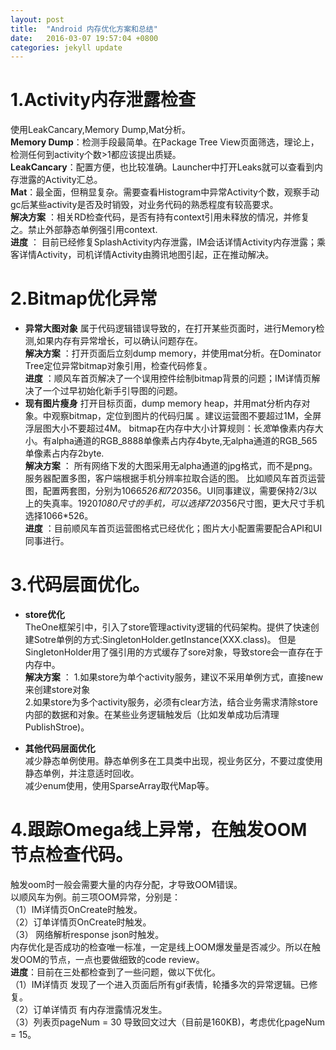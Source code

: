 ```yaml
---
layout: post
title:  "Android 内存优化方案和总结"
date:   2016-03-07 19:57:04 +0800
categories: jekyll update
---
```

# 1.Activity内存泄露检查
使用LeakCancary,Memory Dump,Mat分析。    
**Memory Dump**：检测手段最简单。在Package Tree View页面筛选，理论上，检测任何到activity个数>1都应该提出质疑。    
**LeakCancary**：配置方便，也比较准确。Launcher中打开Leaks就可以查看到内存泄露的Activity汇总。    
**Mat**：最全面，但稍显复杂。需要查看Histogram中异常Activity个数，观察手动gc后某些activity是否及时销毁，对业务代码的熟悉程度有较高要求。    
**解决方案** ：相关RD检查代码，是否有持有context引用未释放的情况，并修复之。禁止外部静态单例强引用context.  
**进度** ： 目前已经修复SplashActivity内存泄露，IM会话详情Activity内存泄露；乘客详情Activity，司机详情Activity由腾讯地图引起，正在推动解决。  




# 2.Bitmap优化异常 
- **异常大图对象** 
属于代码逻辑错误导致的，在打开某些页面时，进行Memory检测,如果内存有异常增长，可以确认问题存在。  
**解决方案** ：打开页面后立刻dump memory，并使用mat分析。在Dominator Tree定位异常bitmap对象引用，检查代码修复。  
**进度** ：顺风车首页解决了一个误用控件绘制bitmap背景的问题；IM详情页解决了一个过早初始化新手引导图的问题。  
- **现有图片瘦身** 
打开目标页面，dump memory heap，并用mat分析内存对象。中观察bitmap，定位到图片的代码归属 。建议运营图不要超过1M，全屏浮层图大小不要超过4M。
bitmap在内存中大小计算规则：长*宽*单像素内存大小。有alpha通道的RGB_8888单像素占内存4byte,无alpha通道的RGB_565单像素占内存2byte.  
**解决方案** ： 所有网络下发的大图采用无alpha通道的jpg格式，而不是png。服务器配置多图，客户端根据手机分辨率拉取合适的图。
比如顺风车首页运营图，配置两套图，分别为1066*526和720*356。UI同事建议，需要保持2/3以上的失真率。1920*1080尺寸的手机，可以选择720*356尺寸图，更大尺寸手机选择1066*526。  
**进度** ：目前顺风车首页运营图格式已经优化；图片大小配置需要配合API和UI同事进行。




# 3.代码层面优化。  
- **store优化**  
TheOne框架引中，引入了store管理activity逻辑的代码架构。提供了快速创建Sotre单例的方式:SingletonHolder.getInstance(XXX.class)。
但是SingletonHolder用了强引用的方式缓存了sore对象，导致store会一直存在于内存中。  
**解决方案** ：
1.如果store为单个activity服务，建议不采用单例方式，直接new来创建store对象  
2.如果store为多个activity服务，必须有clear方法，结合业务需求清除store内部的数据和对象。在某些业务逻辑触发后（比如发单成功后清理PublishStroe)。  

- **其他代码层面优化**  
减少静态单例使用。静态单例多在工具类中出现，视业务区分，不要过度使用静态单例，并注意适时回收。  
减少enum使用，使用SparseArray取代Map等。




# 4.跟踪Omega线上异常，在触发OOM 节点检查代码。  
触发oom时一般会需要大量的内存分配，才导致OOM错误。  
以顺风车为例。前三项OOM异常，分别是：     
（1）IM详情页OnCreate时触发。    
（2）订单详情页OnCreate时触发。     
（3） 网络解析response json时触发。    
内存优化是否成功的检查唯一标准，一定是线上OOM爆发量是否减少。所以在触发OOM的节点，一点也要做细致的code review。  
**进度**：目前在三处都检查到了一些问题，做以下优化。  
（1）IM详情页 发现了一个进入页面后所有gif表情，轮播多次的异常逻辑。已修复。  
（2）订单详情页 有内存泄露情况发生。  
（3）列表页pageNum = 30 导致回文过大（目前是160KB)，考虑优化pageNum = 15。  



[jekyll-docs]: http://jekyllrb.com/docs/home
[jekyll-gh]:   https://github.com/jekyll/jekyll
[jekyll-talk]: https://talk.jekyllrb.com/